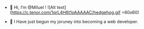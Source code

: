 - 👋 Hi, I’m @Miluel ! ![Alt text](https://c.tenor.com/1qrL4H6t1oAAAAAC/hedgehog.gif =60x60)

- 🌱 I Have just begun my joruney into becoming a web developer. 


<!---
Miluel/Miluel is a ✨ special ✨ repository because its `README.md` (this file) appears on your GitHub profile.
You can click the Preview link to take a look at your changes.
--->
